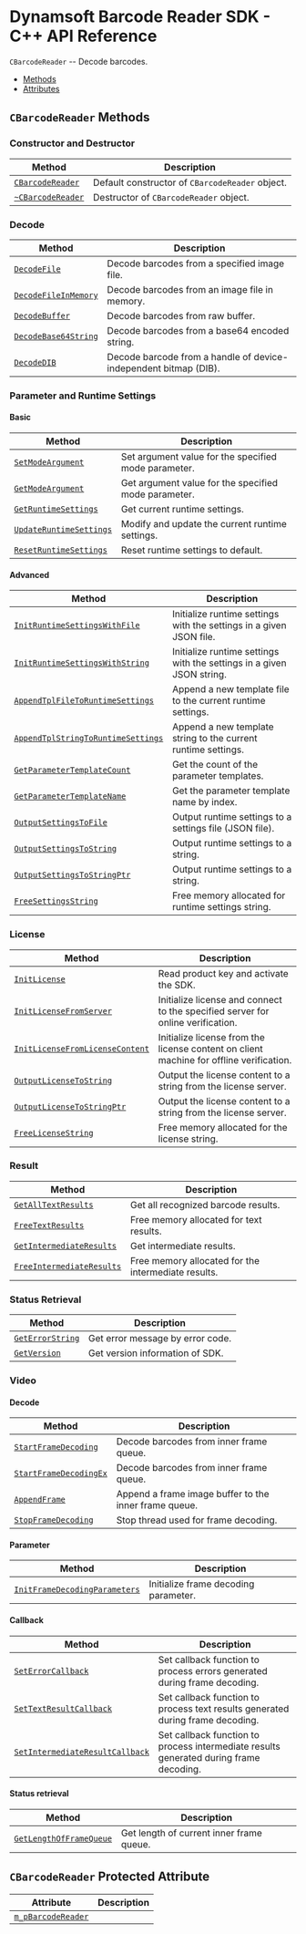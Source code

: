 # Dynamsoft Barcode Reader SDK - C++ API Reference

`CBarcodeReader` -- Decode barcodes.
- [Methods](#CBarcodeReader-Methods)
- [Attributes](#CBarcodeReader-Protected-Attribute)
  
## `CBarcodeReader` Methods  

### Constructor and Destructor
  | Method               | Description |
  |----------------------|-------------|
  | [`CBarcodeReader`](CBarcodeReader/methods/CBarcodeReader.md) | Default constructor of `CBarcodeReader` object.|
  | [`~CBarcodeReader`](CBarcodeReader/methods/~CBarcodeReader.md) | Destructor of `CBarcodeReader` object.|
   
   
   
### Decode 
  | Method               | Description |
  |----------------------|-------------|
  | [`DecodeFile`](CBarcodeReader/methods/DecodeFile.md) | Decode barcodes from a specified image file. |
  | [`DecodeFileInMemory`](CBarcodeReader/methods/DecodeFileInMemory.md) | Decode barcodes from an image file in memory. |
  | [`DecodeBuffer`](CBarcodeReader/methods/DecodeBuffer.md) | Decode barcodes from raw buffer. |
  | [`DecodeBase64String`](CBarcodeReader/methods/DecodeBase64String.md) | Decode barcodes from a base64 encoded string. |
  | [`DecodeDIB`](CBarcodeReader/methods/DecodeDIB.md) | Decode barcode from a handle of device-independent bitmap (DIB). |
   
   
   
   
### Parameter and Runtime Settings

#### Basic
  | Method               | Description |
  |----------------------|-------------|
  | [`SetModeArgument`](CBarcodeReader/methods/SetModeArgument.md) | Set argument value for the specified mode parameter. |
  | [`GetModeArgument`](CBarcodeReader/methods/GetModeArgument.md) | Get argument value for the specified mode parameter. |
  | [`GetRuntimeSettings`](CBarcodeReader/methods/GetRuntimeSettings.md) | Get current runtime settings. |
  | [`UpdateRuntimeSettings`](CBarcodeReader/methods/UpdateRuntimeSettings.md) | Modify and update the current runtime settings. |
  | [`ResetRuntimeSettings`](CBarcodeReader/methods/ResetRuntimeSettings.md) | Reset runtime settings to default. |

#### Advanced
  | Method               | Description |
  |----------------------|-------------|
  | [`InitRuntimeSettingsWithFile`](CBarcodeReader/methods/InitRuntimeSettingsWithFile.md)  | Initialize runtime settings with the settings in a given JSON file. |
  | [`InitRuntimeSettingsWithString`](CBarcodeReader/methods/InitRuntimeSettingsWithString.md) | Initialize runtime settings with the settings in a given JSON string. |
  | [`AppendTplFileToRuntimeSettings`](CBarcodeReader/methods/AppendTplFileToRuntimeSettings.md) | Append a new template file to the current runtime settings. |
  | [`AppendTplStringToRuntimeSettings`](CBarcodeReader/methods/AppendTplStringToRuntimeSettings.md) | Append a new template string to the current runtime settings. |
  | [`GetParameterTemplateCount`](CBarcodeReader/methods/GetParameterTemplateCount.md) | Get the count of the parameter templates. |
  | [`GetParameterTemplateName`](CBarcodeReader/methods/GetParameterTemplateName.md) | Get the parameter template name by index. |
  | [`OutputSettingsToFile`](CBarcodeReader/methods/OutputSettingsToFile.md) | Output runtime settings to a settings file (JSON file). |
  | [`OutputSettingsToString`](CBarcodeReader/methods/OutputSettingsToString.md) | Output runtime settings to a string. |
  | [`OutputSettingsToStringPtr`](CBarcodeReader/methods/OutputSettingsToStringPtr.md) | Output runtime settings to a string. |
  | [`FreeSettingsString`](CBarcodeReader/methods/FreeSettingsString.md) | Free memory allocated for runtime settings string. |
   
   
   
### License
  | Method               | Description |
  |----------------------|-------------|
  | [`InitLicense`](CBarcodeReader/methods/InitLicense.md) | Read product key and activate the SDK. |
  | [`InitLicenseFromServer`](CBarcodeReader/methods/InitLicenseFromServer.md) | Initialize license and connect to the specified server for online verification. |
  | [`InitLicenseFromLicenseContent`](CBarcodeReader/methods/InitLicenseFromLicenseContent.md) | Initialize license from the license content on client machine for offline verification. |
  | [`OutputLicenseToString`](CBarcodeReader/methods/OutputLicenseToString.md) | Output the license content to a string from the license server. |
  | [`OutputLicenseToStringPtr`](CBarcodeReader/methods/OutputLicenseToStringPtr.md) | Output the license content to a string from the license server. |
  | [`FreeLicenseString`](CBarcodeReader/methods/FreeLicenseString.md) | Free memory allocated for the license string. |
   
   
   
### Result
  | Method               | Description |
  |----------------------|-------------|
  | [`GetAllTextResults`](CBarcodeReader/methods/GetAllTextResults.md) | Get all recognized barcode results. |
  | [`FreeTextResults`](CBarcodeReader/methods/FreeTextResults.md) | Free memory allocated for text results. |
  | [`GetIntermediateResults`](CBarcodeReader/methods/GetIntermediateResults.md) | Get intermediate results. |
  | [`FreeIntermediateResults`](CBarcodeReader/methods/FreeIntermediateResults.md) | Free memory allocated for the intermediate results. |
   
   
   
### Status Retrieval
  | Method               | Description |
  |----------------------|-------------|
  | [`GetErrorString`](CBarcodeReader/methods/GetErrorString.md) | Get error message by error code.|
  | [`GetVersion`](CBarcodeReader/methods/GetVersion.md) | Get version information of SDK.|
   
   
   
### Video

#### Decode   
   | Method               | Description |
   |----------------------|-------------|
   | [`StartFrameDecoding`](CBarcodeReader/methods/StartFrameDecoding.md) | Decode barcodes from inner frame queue. |
   | [`StartFrameDecodingEx`](CBarcodeReader/methods/StartFrameDecodingEx.md) | Decode barcodes from inner frame queue. |
   | [`AppendFrame`](CBarcodeReader/methods/AppendFrame.md) | Append a frame image buffer to the inner frame queue. |
   | [`StopFrameDecoding`](CBarcodeReader/methods/StopFrameDecoding.md) | Stop thread used for frame decoding. |

#### Parameter   
   | Method               | Description |
   |----------------------|-------------|
   | [`InitFrameDecodingParameters`](CBarcodeReader/methods/InitFrameDecodingParameters.md) | Initialize frame decoding parameter. |

#### Callback   
   | Method               | Description |
   |----------------------|-------------|
   | [`SetErrorCallback`](CBarcodeReader/methods/SetErrorCallback.md) | Set callback function to process errors generated during frame decoding. |
   | [`SetTextResultCallback`](CBarcodeReader/methods/SetTextResultCallback.md) | Set callback function to process text results generated during frame decoding. |
   | [`SetIntermediateResultCallback`](CBarcodeReader/methods/SetIntermediateResultCallback.md) | Set callback function to process intermediate results generated during frame decoding. |

#### Status retrieval   
   | Method               | Description |
   |----------------------|-------------|
   | [`GetLengthOfFrameQueue`](CBarcodeReader/methods/GetLengthOfFrameQueue.md) | Get length of current inner frame queue. |
 


## `CBarcodeReader` Protected Attribute
  | Attribute            | Description |
  |----------------------|-------------|
  | [`m_pBarcodeReader`](CBarcodeReader/attribute/m_pBarcodeReader.md)  | |

